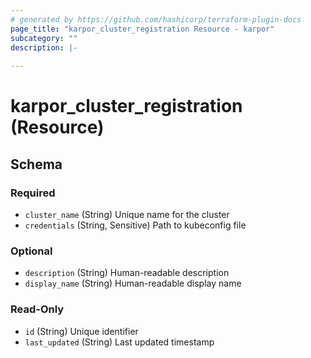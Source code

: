 ```yaml
---
# generated by https://github.com/hashicorp/terraform-plugin-docs
page_title: "karpor_cluster_registration Resource - karpor"
subcategory: ""
description: |-
  
---
```


# karpor_cluster_registration (Resource)





<!-- schema generated by tfplugindocs -->
## Schema

### Required

- `cluster_name` (String) Unique name for the cluster
- `credentials` (String, Sensitive) Path to kubeconfig file

### Optional

- `description` (String) Human-readable description
- `display_name` (String) Human-readable display name

### Read-Only

- `id` (String) Unique identifier
- `last_updated` (String) Last updated timestamp
